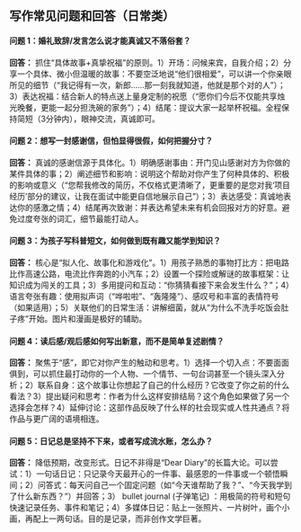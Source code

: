 ## 写作常见问题和回答（日常类）

#### 问题 1：婚礼致辞/发言怎么说才能真诚又不落俗套？

**回答：** 抓住“具体故事+真挚祝福”的原则。1）开场：问候来宾，自我介绍；2）分享一个具体、微小但温暖的故事：不要空泛地说“他们很相爱”，可以讲一个你亲眼所见的细节（“我记得有一次，新郎……那一刻我就知道，他就是那个对的人”）；3）表达祝福：结合新人的特点送上量身定制的祝愿（“愿你们今后不仅能共享烛光晚餐，更能一起分担洗碗的家务”）；4）结尾：提议大家一起举杯祝福。全程保持简短（3分钟内），眼神交流，真诚即可。

#### 问题 2：想写一封感谢信，但怕显得很假，如何把握分寸？

**回答：** 真诚的感谢信源于具体化。1）明确感谢事由：开门见山感谢对方为你做的某件具体的事；2）阐述细节和影响：说明这个帮助对你产生了何种具体的、积极的影响或意义（“您帮我修改的简历，不仅格式更清晰了，更重要的是您对我‘项目经历’部分的建议，让我在面试中能更自信地展示自己”）；3）表达感受：真诚地表达你的感激之情；4）结尾再次致谢：并表达希望未来有机会回报对方的好意。避免过度夸张的词汇，细节最能打动人。

#### 问题 3：为孩子写科普短文，如何做到既有趣又能学到知识？

**回答：** 核心是“拟人化、故事化和游戏化”。1）用孩子熟悉的事物打比方：把电路比作高速公路，电流比作奔跑的小汽车；2）设置一个探险或解谜的故事框架：让知识成为闯关的工具；3）多用提问和互动：“你猜猜看接下来会发生什么？”；4）语言夸张有趣：使用拟声词（“哗啦啦”、“轰隆隆”）、感叹号和丰富的表情符号（如果适用）；5）关联他们的日常生活：讲解细菌，就从“为什么不洗手吃饭会肚子疼”开始。图片和漫画是极好的辅助。

#### 问题 4：读后感/观后感如何写出新意，而不是简单复述剧情？

**回答：** 聚焦于“感”，即它对你产生的触动和思考。1）选择一个切入点：不要面面俱到，可以抓住最打动你的一个人物、一个情节、一句台词甚至一个镜头深入分析；2）联系自身：这个故事让你想起了自己的什么经历？它改变了你之前的什么看法？3）提出疑问和思考：作者为什么这样安排结局？这个角色如果做了另一个选择会怎样？4）延伸讨论：这部作品反映了什么样的社会现实或人性共通点？将作品与更广阔的语境相连。

#### 问题 5：日记总是坚持不下来，或者写成流水账，怎么办？

**回答：** 降低预期，改变形式。日记不非得是“Dear Diary”的长篇大论。可以尝试：1）一句话日记：只记录今天最开心的一件事、最感恩的一件事或一个顿悟瞬间；2）问答式：每天问自己一个固定问题（如“今天谁帮助了我？”、“今天我学到了什么新东西？”）并回答；3） bullet journal (子弹笔记) ：用极简的符号和短句快速记录任务、事件和笔记；4）多媒体日记：贴上一张照片、一片树叶，画个小画，再配上一两句话。目的是记录，而非创作文学巨著。

